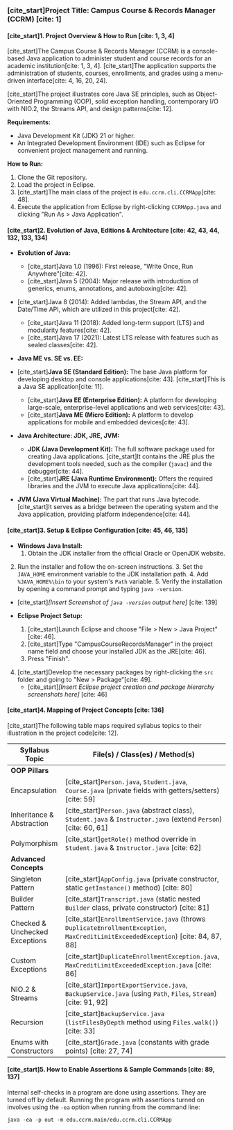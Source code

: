 ### [cite_start]Project Title: Campus Course & Records Manager (CCRM) [cite: 1]

#### [cite_start]1. Project Overview & How to Run [cite: 1, 3, 4]

[cite_start]The Campus Course & Records Manager (CCRM) is a console-based Java application to administer student and course records for an academic institution[cite: 1, 3, 4]. [cite_start]The application supports the administration of students, courses, enrollments, and grades using a menu-driven interface[cite: 4, 16, 20, 24].

[cite_start]The project illustrates core Java SE principles, such as Object-Oriented Programming (OOP), solid exception handling, contemporary I/O with NIO.2, the Streams API, and design patterns[cite: 12].

**Requirements:**
* Java Development Kit (JDK) 21 or higher.
* An Integrated Development Environment (IDE) such as Eclipse for convenient project management and running.

**How to Run:**
1. Clone the Git repository.
2. Load the project in Eclipse.
3. [cite_start]The main class of the project is `edu.ccrm.cli.CCRMApp`[cite: 48].
4. Execute the application from Eclipse by right-clicking `CCRMApp.java` and clicking "Run As > Java Application".

#### [cite_start]2. Evolution of Java, Editions & Architecture [cite: 42, 43, 44, 132, 133, 134]

* **Evolution of Java:**
    * [cite_start]Java 1.0 (1996): First release, "Write Once, Run Anywhere"[cite: 42].
    * [cite_start]Java 5 (2004): Major release with introduction of generics, enums, annotations, and autoboxing[cite: 42].
* [cite_start]Java 8 (2014): Added lambdas, the Stream API, and the Date/Time API, which are utilized in this project[cite: 42].
    * [cite_start]Java 11 (2018): Added long-term support (LTS) and modularity features[cite: 42].
    * [cite_start]Java 17 (2021): Latest LTS release with features such as sealed classes[cite: 42].

* **Java ME vs. SE vs. EE:**
* [cite_start]**Java SE (Standard Edition):** The base Java platform for developing desktop and console applications[cite: 43]. [cite_start]This is a Java SE application[cite: 11].
    * [cite_start]**Java EE (Enterprise Edition):** A platform for developing large-scale, enterprise-level applications and web services[cite: 43].
    * [cite_start]**Java ME (Micro Edition):** A platform to develop applications for mobile and embedded devices[cite: 43].

* **Java Architecture: JDK, JRE, JVM:**
    * **JDK (Java Development Kit):** The full software package used for creating Java applications. [cite_start]It contains the JRE plus the development tools needed, such as the compiler (`javac`) and the debugger[cite: 44].
    * [cite_start]**JRE (Java Runtime Environment):** Offers the required libraries and the JVM to execute Java applications[cite: 44].
* **JVM (Java Virtual Machine):** The part that runs Java bytecode. [cite_start]It serves as a bridge between the operating system and the Java application, providing platform independence[cite: 44].

#### [cite_start]3. Setup & Eclipse Configuration [cite: 45, 46, 135]

* **Windows Java Install:**
    1.  Obtain the JDK installer from the official Oracle or OpenJDK website.
2.  Run the installer and follow the on-screen instructions.
    3.  Set the `JAVA_HOME` environment variable to the JDK installation path.
    4.  Add `%JAVA_HOME%\bin` to your system's `Path` variable.
    5.  Verify the installation by opening a command prompt and typing `java -version`.
* [cite_start]*[Insert Screenshot of `java -version` output here]* [cite: 139]

* **Eclipse Project Setup:**
    1.  [cite_start]Launch Eclipse and choose "File > New > Java Project"[cite: 46].
    2.  [cite_start]Type "CampusCourseRecordsManager" in the project name field and choose your installed JDK as the JRE[cite: 46].
    3.  Press "Finish".
4. [cite_start]Develop the necessary packages by right-clicking the `src` folder and going to "New > Package"[cite: 49].
    * [cite_start]*[Insert Eclipse project creation and package hierarchy screenshots here]* [cite: 46]

#### [cite_start]4. Mapping of Project Concepts [cite: 136]

[cite_start]The following table maps required syllabus topics to their illustration in the project code[cite: 12].

| Syllabus Topic | File(s) / Class(es) / Method(s) |
|---|---|
| **OOP Pillars** | |
| Encapsulation | [cite_start]`Person.java`, `Student.java`, `Course.java` (private fields with getters/setters) [cite: 59] |
| Inheritance & Abstraction | [cite_start]`Person.java` (abstract class), `Student.java` & `Instructor.java` (extend `Person`) [cite: 60, 61] |
| Polymorphism | [cite_start]`getRole()` method override in `Student.java` & `Instructor.java` [cite: 62] |
| **Advanced Concepts** | |
| Singleton Pattern | [cite_start]`AppConfig.java` (private constructor, static `getInstance()` method) [cite: 80] |
| Builder Pattern | [cite_start]`Transcript.java` (static nested `Builder` class, private constructor) [cite: 81] |
| Checked & Unchecked Exceptions | [cite_start]`EnrollmentService.java` (throws `DuplicateEnrollmentException`, `MaxCreditLimitExceededException`) [cite: 84, 87, 88] |
| Custom Exceptions | [cite_start]`DuplicateEnrollmentException.java`, `MaxCreditLimitExceededException.java` [cite: 86] |
| NIO.2 & Streams | [cite_start]`ImportExportService.java`, `BackupService.java` (using `Path`, `Files`, `Stream`) [cite: 91, 92] |
| Recursion | [cite_start]`BackupService.java` (`listFilesByDepth` method using `Files.walk()`) [cite: 33] |
| Enums with Constructors | [cite_start]`Grade.java` (constants with grade points) [cite: 27, 74] |

#### [cite_start]5. How to Enable Assertions & Sample Commands [cite: 89, 137]

Internal self-checks in a program are done using assertions. They are turned off by default.
Running the program with assertions turned on involves using the `-ea` option when running from the command line:

`java -ea -p out -m edu.ccrm.main/edu.ccrm.cli.CCRMApp`
